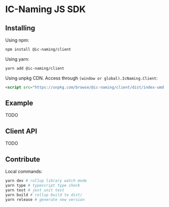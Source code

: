 # IC-Naming JS SDK

## Installing

Using npm:

```sh
npm install @ic-naming/client
```

Using yarn:

```sh
yarn add @ic-naming/client
```

Using unpkg CDN. Access through `(window or global).IcNaming.Client`:

```html
<script src="https://unpkg.com/browse/@ic-naming/client/dist/index-umd.js"></script>
```

## Example

TODO

## Client API

TODO

## Contribute

Local commands:

```sh
yarn dev # rollup library watch mode
yarn type # typescript type check
yarn test # jest unit test
yarn build # rollup build to dist/
yarn release # generate new version
```
